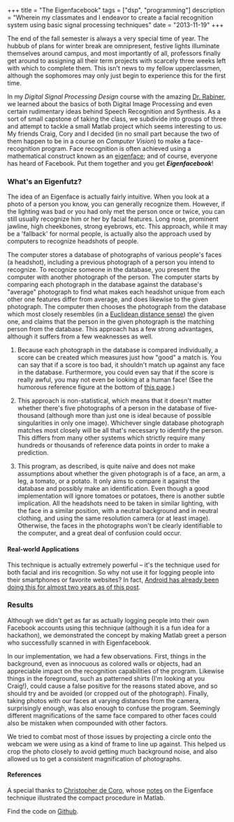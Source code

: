 +++
title = "The Eigenfacebook"
tags = ["dsp", "programming"]
description = "Wherein my classmates and I endeavor to create a facial recognition system using basic signal processing techniques"
date = "2013-11-19"
+++

The end of the fall semester is always a very special time of year. The hubbub
of plans for winter break are omnipresent, festive lights illuminate themselves
around campus, and most importantly of all, professors finally get around to
assigning all their term projects with scarcely three weeks left with which to
complete them. This isn't news to my fellow upperclassmen, although the
sophomores may only just begin to experience this for the first time.

In my _Digital Signal Processing Design_ course with the amazing [Dr.
Rabiner](http://cronos.rutgers.edu/~lrr/index_old.html), we learned about the
basics of both Digital Image Processing and even certain rudimentary ideas
behind Speech Recognition and Synthesis. As a sort of small capstone of taking
the class, we subdivide into groups of three and attempt to tackle a small
Matlab project which seems interesting to us. My friends Craig, Cory and I
decided (in no small part because the two of them happen to be in a course on
_Computer Vision_) to make a face-recognition program. Face recognition is often
achieved using a mathematical construct known as an
[eigenface](//en.wikipedia.org/wiki/eigenface); and of course, everyone has
heard of Facebook. Put them together and you get **_Eigenfacebook_**!

### What's an Eigenfutz?

The idea of an Eigenface is actually fairly intuitive. When you look at a photo
of a person you know, you can generally recognize them. However, if the lighting
was bad or you had only met the person once or twice, you can still usually
recognize him or her by facial features. Long nose, prominent jawline, high
cheekbones, strong eyebrows, etc. This approach, while it may be a 'fallback'
for normal people, is actually also the approach used by computers to recognize
headshots of people.

The computer stores a database of photographs of various people's faces (a
headshot), including a previous photograph of a person you intend to recognize.
To recognize someone in the database, you present the computer with another
photograph of the person. The computer starts by comparing each photograph in
the database against the database's "average" photograph to find what makes each
headshot unique from each other one features differ from average, and does
likewise to the given photograph. The computer then chooses the photograph from
the database which most closely resembles (in a [Euclidean distance
sense](//en.wikipedia.org/wiki/Euclidean_distance)) the given one, and claims
that the person in the given photograph is the matching person from the
database. This approach has a few strong advantages, although it suffers from a
few weaknesses as well.

1. Because each photograph in the database is compared individually, a score can
be created which measures just how "good" a match is. You can say that if a
score is too bad, it shouldn't match up against any face in the database.
Furthermore, you could even say that if the score is really awful, you may not
even be looking at a human face! (See the humorous reference figure at the
bottom of [this page](//www.cs.princeton.edu/~cdecoro/eigenfaces/).)

2. This approach is non-statistical, which means that it doesn't matter whether
there's five photographs  of a person in the database of five-thousand (although
more than just one is ideal because of possible singularities in only one
image). Whichever single database photograph matches most closely will be all
that's necessary to identify the person. This differs from many other systems
which strictly require many hundreds or thousands of reference data points in
order to make a prediction.

3. This program, as described, is quite naïve and does not make assumptions
about whether the given photograph is of a face, an arm, a leg, a tomato, or a
potato. It only aims to compare it against the database and possibly make an
identification. Even though a good implementation will ignore tomatoes or
potatoes, there is another subtle implication. All the headshots need to be
taken in similar lighting, with the face in a similar position, with a neutral
background and in neutral clothing, and using the same resolution camera (or at
least image). Otherwise, the faces in the photographs won't be clearly
identifiable to the computer, and a great deal of confusion could occur.


#### Real-world Applications

This technique is actually extremely powerful &ndash; it's the technique used
for both facial and iris recognition. So why not use it for logging people into
their smartphones or favorite websites? In fact, 
[Android has already been doing this for almost two years as of this post](http://www.android.com/about/ice-cream-sandwich/#face-unlock).

### Results

Although we didn't get as far as actually logging people into their own Facebook
accounts using this technique (although it is a fun idea for a hackathon), we
demonstrated the concept by making Matlab greet a person who successfully
scanned in with Eigenfacebook.

In our implementation, we had a few observations. First, things in the
background, even as innocuous as colored walls or objects, had an appreciable
impact on the recognition capabilities of the program. Likewise things in the
foreground, such as patterned shirts (I'm looking at you Craig!), could cause a
false positive for the reasons stated above, and so should try and be avoided
(or cropped out of the photograph). Finally, taking photos with our faces at
varying distances from the camera, surprisingly enough, was also enough to
confuse the program. Seemingly different magnifications of the same face
compared to other faces could also be mistaken when compounded with other
factors.

We tried to combat most of those issues by projecting a circle onto the webcam
we were using as a kind of frame to line up against. This helped us crop the
photo closely to avoid getting much background noise, and also allowed us to get
a consistent magnification of photographs.

#### References

A special thanks to [Christopher de Coro](//www.cs.princeton.edu/~cdecoro/index.php), whose
[notes](//www.cs.princeton.edu/~cdecoro/eigenfaces/) on the Eigenface technique
illustrated the compact procedure in Matlab.

Find the code on [Github](//github.com/Artiavis/theeigenfacebook).
